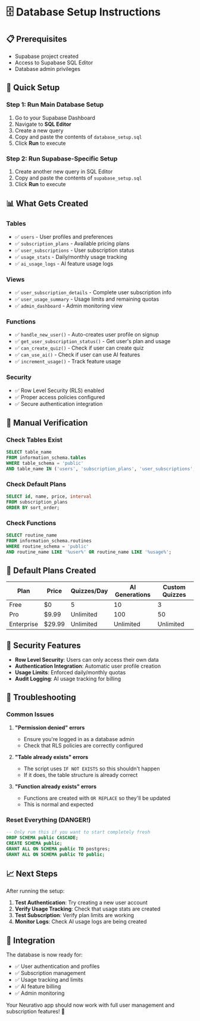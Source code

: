 # 🗄️ Database Setup Instructions

## 📋 Prerequisites

- Supabase project created
- Access to Supabase SQL Editor
- Database admin privileges

## 🚀 Quick Setup

### Step 1: Run Main Database Setup

1. Go to your Supabase Dashboard
2. Navigate to **SQL Editor**
3. Create a new query
4. Copy and paste the contents of `database_setup.sql`
5. Click **Run** to execute

### Step 2: Run Supabase-Specific Setup

1. Create another new query in SQL Editor
2. Copy and paste the contents of `supabase_setup.sql`
3. Click **Run** to execute

## 📊 What Gets Created

### Tables

- ✅ `users` - User profiles and preferences
- ✅ `subscription_plans` - Available pricing plans
- ✅ `user_subscriptions` - User subscription status
- ✅ `usage_stats` - Daily/monthly usage tracking
- ✅ `ai_usage_logs` - AI feature usage logs

### Views

- ✅ `user_subscription_details` - Complete user subscription info
- ✅ `user_usage_summary` - Usage limits and remaining quotas
- ✅ `admin_dashboard` - Admin monitoring view

### Functions

- ✅ `handle_new_user()` - Auto-creates user profile on signup
- ✅ `get_user_subscription_status()` - Get user's plan and usage
- ✅ `can_create_quiz()` - Check if user can create quiz
- ✅ `can_use_ai()` - Check if user can use AI features
- ✅ `increment_usage()` - Track feature usage

### Security

- ✅ Row Level Security (RLS) enabled
- ✅ Proper access policies configured
- ✅ Secure authentication integration

## 🔧 Manual Verification

### Check Tables Exist

```sql
SELECT table_name
FROM information_schema.tables
WHERE table_schema = 'public'
AND table_name IN ('users', 'subscription_plans', 'user_subscriptions', 'usage_stats', 'ai_usage_logs');
```

### Check Default Plans

```sql
SELECT id, name, price, interval
FROM subscription_plans
ORDER BY sort_order;
```

### Check Functions

```sql
SELECT routine_name
FROM information_schema.routines
WHERE routine_schema = 'public'
AND routine_name LIKE '%user%' OR routine_name LIKE '%usage%';
```

## 🎯 Default Plans Created

| Plan       | Price  | Quizzes/Day | AI Generations | Custom Quizzes |
| ---------- | ------ | ----------- | -------------- | -------------- |
| Free       | $0     | 5           | 10             | 3              |
| Pro        | $9.99  | Unlimited   | 100            | 50             |
| Enterprise | $29.99 | Unlimited   | Unlimited      | Unlimited      |

## 🔐 Security Features

- **Row Level Security**: Users can only access their own data
- **Authentication Integration**: Automatic user profile creation
- **Usage Limits**: Enforced daily/monthly quotas
- **Audit Logging**: AI usage tracking for billing

## 🚨 Troubleshooting

### Common Issues

1. **"Permission denied" errors**

   - Ensure you're logged in as a database admin
   - Check that RLS policies are correctly configured

2. **"Table already exists" errors**

   - The script uses `IF NOT EXISTS` so this shouldn't happen
   - If it does, the table structure is already correct

3. **"Function already exists" errors**
   - Functions are created with `OR REPLACE` so they'll be updated
   - This is normal and expected

### Reset Everything (DANGER!)

```sql
-- Only run this if you want to start completely fresh
DROP SCHEMA public CASCADE;
CREATE SCHEMA public;
GRANT ALL ON SCHEMA public TO postgres;
GRANT ALL ON SCHEMA public TO public;
```

## 📈 Next Steps

After running the setup:

1. **Test Authentication**: Try creating a new user account
2. **Verify Usage Tracking**: Check that usage stats are created
3. **Test Subscription**: Verify plan limits are working
4. **Monitor Logs**: Check AI usage logs are being created

## 🔗 Integration

The database is now ready for:

- ✅ User authentication and profiles
- ✅ Subscription management
- ✅ Usage tracking and limits
- ✅ AI feature billing
- ✅ Admin monitoring

Your Neurativo app should now work with full user management and subscription features! 🎉
